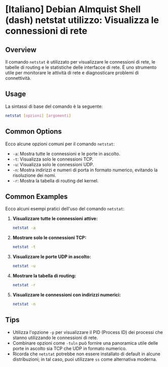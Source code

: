 # [Italiano] Debian Almquist Shell (dash) netstat utilizzo: Visualizza le connessioni di rete

## Overview
Il comando `netstat` è utilizzato per visualizzare le connessioni di rete, le tabelle di routing e le statistiche delle interfacce di rete. È uno strumento utile per monitorare le attività di rete e diagnosticare problemi di connettività.

## Usage
La sintassi di base del comando è la seguente:

```bash
netstat [opzioni] [argomenti]
```

## Common Options
Ecco alcune opzioni comuni per il comando `netstat`:

- `-a`: Mostra tutte le connessioni e le porte in ascolto.
- `-t`: Visualizza solo le connessioni TCP.
- `-u`: Visualizza solo le connessioni UDP.
- `-n`: Mostra indirizzi e numeri di porta in formato numerico, evitando la risoluzione dei nomi.
- `-r`: Mostra la tabella di routing del kernel.

## Common Examples
Ecco alcuni esempi pratici dell'uso del comando `netstat`:

1. **Visualizzare tutte le connessioni attive:**
   ```bash
   netstat -a
   ```

2. **Mostrare solo le connessioni TCP:**
   ```bash
   netstat -t
   ```

3. **Visualizzare le porte UDP in ascolto:**
   ```bash
   netstat -u
   ```

4. **Mostrare la tabella di routing:**
   ```bash
   netstat -r
   ```

5. **Visualizzare le connessioni con indirizzi numerici:**
   ```bash
   netstat -n
   ```

## Tips
- Utilizza l'opzione `-p` per visualizzare il PID (Process ID) dei processi che stanno utilizzando le connessioni di rete.
- Combinare opzioni come `-tuln` può fornire una panoramica utile delle porte in ascolto sia TCP che UDP in formato numerico.
- Ricorda che `netstat` potrebbe non essere installato di default in alcune distribuzioni; in tal caso, puoi utilizzare `ss` come alternativa moderna.